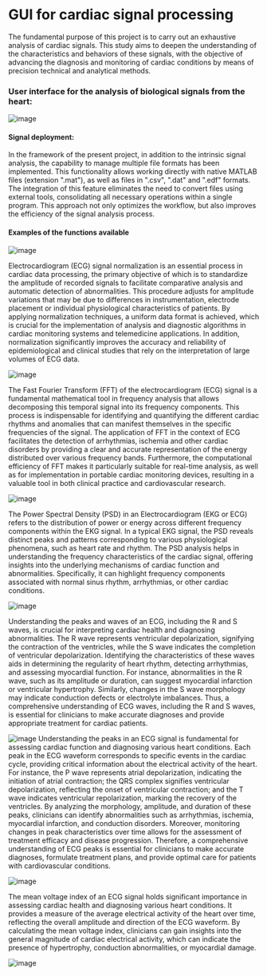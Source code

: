 # GUI for cardiac signal processing


The fundamental purpose of this project is to carry out an exhaustive analysis of cardiac signals. This study aims to deepen the understanding of the characteristics and behaviors of these signals, with the objective of advancing the diagnosis and monitoring of cardiac conditions by means of precision technical and analytical methods.

### User interface for the analysis of biological signals from the heart:

![image](https://github.com/ORYEPA/GUI-for-cardiac-signal-processing/assets/85662258/37b84440-fd46-4267-bfc1-6e1b45e68411)


#### Signal deployment:

In the framework of the present project, in addition to the intrinsic signal analysis, the capability to manage multiple file formats has been implemented. This functionality allows working directly with native MATLAB files (extension ".mat"), as well as files in ".csv", ".dat" and ".edf" formats. The integration of this feature eliminates the need to convert files using external tools, consolidating all necessary operations within a single program. This approach not only optimizes the workflow, but also improves the efficiency of the signal analysis process.


#### Examples of the functions available

![image](https://github.com/ORYEPA/GUI-for-cardiac-signal-processing/assets/85662258/7c51a728-2a8c-4956-a561-3fc28478c2fc)

Electrocardiogram (ECG) signal normalization is an essential process in cardiac data processing, the primary objective of which is to standardize the amplitude of recorded signals to facilitate comparative analysis and automatic detection of abnormalities. This procedure adjusts for amplitude variations that may be due to differences in instrumentation, electrode placement or individual physiological characteristics of patients. By applying normalization techniques, a uniform data format is achieved, which is crucial for the implementation of analysis and diagnostic algorithms in cardiac monitoring systems and telemedicine applications. In addition, normalization significantly improves the accuracy and reliability of epidemiological and clinical studies that rely on the interpretation of large volumes of ECG data.

![image](https://github.com/ORYEPA/GUI-for-cardiac-signal-processing/assets/85662258/adf771fc-24c9-46e2-88fb-997fb1883444)

The Fast Fourier Transform (FFT) of the electrocardiogram (ECG) signal is a fundamental mathematical tool in frequency analysis that allows decomposing this temporal signal into its frequency components. This process is indispensable for identifying and quantifying the different cardiac rhythms and anomalies that can manifest themselves in the specific frequencies of the signal. The application of FFT in the context of ECG facilitates the detection of arrhythmias, ischemia and other cardiac disorders by providing a clear and accurate representation of the energy distributed over various frequency bands. Furthermore, the computational efficiency of FFT makes it particularly suitable for real-time analysis, as well as for implementation in portable cardiac monitoring devices, resulting in a valuable tool in both clinical practice and cardiovascular research.

![image](https://github.com/ORYEPA/GUI-for-cardiac-signal-processing/assets/85662258/76f3fd61-3a14-4191-8056-278d70c4bcd8)

The Power Spectral Density (PSD) in an Electrocardiogram (EKG or ECG) refers to the distribution of power or energy across different frequency components within the EKG signal. In a typical EKG signal, the PSD reveals distinct peaks and patterns corresponding to various physiological phenomena, such as heart rate and rhythm. The PSD analysis helps in understanding the frequency characteristics of the cardiac signal, offering insights into the underlying mechanisms of cardiac function and abnormalities. Specifically, it can highlight frequency components associated with normal sinus rhythm, arrhythmias, or other cardiac conditions. 



![image](https://github.com/ORYEPA/GUI-for-cardiac-signal-processing/assets/85662258/b845cf16-9531-4e8c-8025-38b5ba4ff1d2)

Understanding the peaks and waves of an ECG, including the R and S waves, is crucial for interpreting cardiac health and diagnosing abnormalities. The R wave represents ventricular depolarization, signifying the contraction of the ventricles, while the S wave indicates the completion of ventricular depolarization. Identifying the characteristics of these waves aids in determining the regularity of heart rhythm, detecting arrhythmias, and assessing myocardial function. For instance, abnormalities in the R wave, such as its amplitude or duration, can suggest myocardial infarction or ventricular hypertrophy. Similarly, changes in the S wave morphology may indicate conduction defects or electrolyte imbalances. Thus, a comprehensive understanding of ECG waves, including the R and S waves, is essential for clinicians to make accurate diagnoses and provide appropriate treatment for cardiac patients.


![image](https://github.com/ORYEPA/GUI-for-cardiac-signal-processing/assets/85662258/7d742183-7368-4090-b3ed-390eb775b879)
Understanding the peaks in an ECG signal is fundamental for assessing cardiac function and diagnosing various heart conditions. Each peak in the ECG waveform corresponds to specific events in the cardiac cycle, providing critical information about the electrical activity of the heart. For instance, the P wave represents atrial depolarization, indicating the initiation of atrial contraction; the QRS complex signifies ventricular depolarization, reflecting the onset of ventricular contraction; and the T wave indicates ventricular repolarization, marking the recovery of the ventricles. By analyzing the morphology, amplitude, and duration of these peaks, clinicians can identify abnormalities such as arrhythmias, ischemia, myocardial infarction, and conduction disorders. Moreover, monitoring changes in peak characteristics over time allows for the assessment of treatment efficacy and disease progression. Therefore, a comprehensive understanding of ECG peaks is essential for clinicians to make accurate diagnoses, formulate treatment plans, and provide optimal care for patients with cardiovascular conditions.

![image](https://github.com/ORYEPA/GUI-for-cardiac-signal-processing/assets/85662258/10cd2f56-d7a1-4244-b25c-4c900bbd49aa)

The mean voltage index of an ECG signal holds significant importance in assessing cardiac health and diagnosing various heart conditions. It provides a measure of the average electrical activity of the heart over time, reflecting the overall amplitude and direction of the ECG waveform. By calculating the mean voltage index, clinicians can gain insights into the general magnitude of cardiac electrical activity, which can indicate the presence of hypertrophy, conduction abnormalities, or myocardial damage.



![image](https://github.com/ORYEPA/GUI-for-cardiac-signal-processing/assets/85662258/5d9ccfa1-c28f-43a9-bc87-8e6c3f5bde41)




